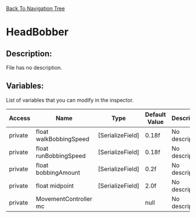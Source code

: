 [Back To Navigation Tree](https://wesleywh.github.io/GameDevRepo/docs/navigation.html)
# HeadBobber

## Description:
File has no description.

## Variables:
List of variables that you can modify in the inspector.

|Access|Name|Type|Default Value|Description|
|---|---|---|---|---|
|private|float walkBobbingSpeed|[SerializeField]|0.18f|No description.|
|private|float runBobbingSpeed|[SerializeField]|0.18f|No description.|
|private|float bobbingAmount|[SerializeField]|0.2f|No description.|
|private|float midpoint|[SerializeField]|2.0f|No description.|
|private|MovementController mc||null|No description.|
